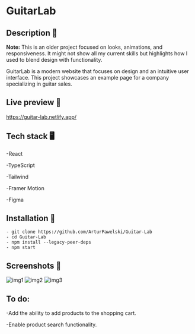 # GuitarLab

## Description 📝

**Note:** This is an older project focused on looks, animations, and responsiveness. It might not show all my current skills but highlights how I used to blend design with functionality.

GuitarLab is a modern website that focuses on design and an intuitive user interface. This project showcases an example page for a company specializing in guitar sales.

## Live preview 📲

https://guitar-lab.netlify.app/

## Tech stack 🖥️

-React

-TypeScript

-Tailwind

-Framer Motion

-Figma

## Installation 💾

```
- git clone https://github.com/ArturPawelski/Guitar-Lab
- cd Guitar-Lab
- npm install --legacy-peer-deps
- npm start
```

## Screenshots 📸

![img1](https://github.com/ArturPawelski/Guitar-Lab/assets/114683466/6aee683f-355a-43ac-831f-45308d861ab3)
![img2](https://github.com/ArturPawelski/Guitar-Lab/assets/114683466/590ca5f2-e74d-4012-b22c-4cd5e128a3a0)
![img3](https://github.com/ArturPawelski/Guitar-Lab/assets/114683466/41bbc897-9381-426c-9bc6-564e322eaa80)

## To do:

-Add the ability to add products to the shopping cart.

-Enable product search functionality.
